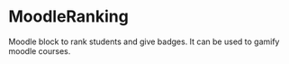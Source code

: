 # MoodleRanking
Moodle block to rank students and give badges. It can be used to gamify moodle courses.
